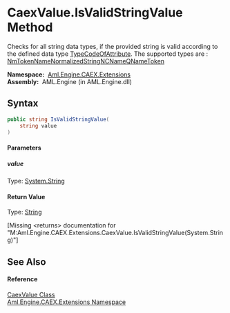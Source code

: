 CaexValue.IsValidStringValue Method
===================================
Checks for all string data types, if the provided string is valid according to the defined data type [TypeCodeOfAttribute][1]. The supported types are : [NmToken][2][Name][2][NormalizedString][2][NCName][2][QName][2][Token][2]

  **Namespace:**  [Aml.Engine.CAEX.Extensions][3]  
  **Assembly:**  AML.Engine (in AML.Engine.dll)

Syntax
------

```csharp
public string IsValidStringValue(
	string value
)
```

#### Parameters

##### *value*
Type: [System.String][4]  


#### Return Value
Type: [String][4]  

[Missing &lt;returns> documentation for "M:Aml.Engine.CAEX.Extensions.CaexValue.IsValidStringValue(System.String)"]


See Also
--------

#### Reference
[CaexValue Class][5]  
[Aml.Engine.CAEX.Extensions Namespace][3]  

[1]: TypeCodeOfAttribute.md
[2]: https://docs.microsoft.com/dotnet/api/system.xml.schema.xmltypecode
[3]: ../README.md
[4]: https://docs.microsoft.com/dotnet/api/system.string
[5]: README.md
[6]: https://www.automationml.org
[7]: ../../icons/logoShade.png